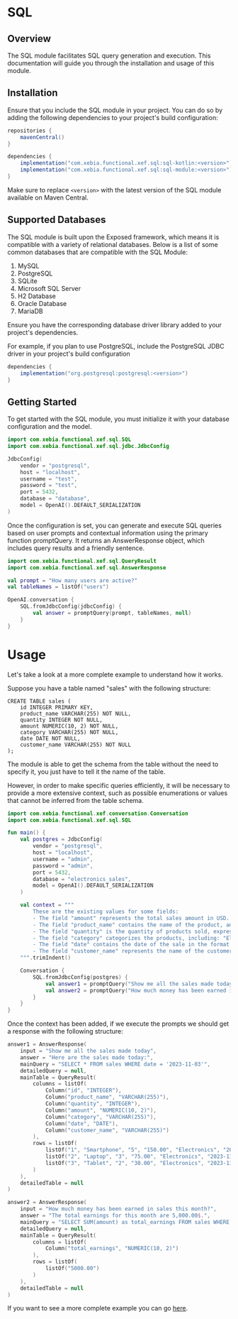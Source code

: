 # SQL

## Overview

The SQL module facilitates SQL query generation and execution. This documentation will guide you through the installation and usage of this module.

## Installation

Ensure that you include the SQL module in your project. You can do so by adding the following dependencies to your project's build configuration:

```gradle
repositories {
    mavenCentral()
}

dependencies {
    implementation("com.xebia.functional.xef.sql:sql-kotlin:<version>")
    implementation("com.xebia.functional.xef.sql:sql-module:<version>")
}
```
Make sure to replace `<version>` with the latest version of the SQL module available on Maven Central.

## Supported Databases

The SQL module is built upon the Exposed framework, which means it is compatible with a variety of relational databases. Below is a list of some common databases that are compatible with the SQL Module:

1. MySQL
2. PostgreSQL
3. SQLite
4. Microsoft SQL Server
5. H2 Database
6. Oracle Database
7. MariaDB

Ensure you have the corresponding database driver library added to your project's dependencies.

For example, if you plan to use PostgreSQL, include the PostgreSQL JDBC driver in your project's build configuration
```gradle
dependencies {
    implementation("org.postgresql:postgresql:<version>")
}
```

## Getting Started
To get started with the SQL module, you must initialize it with your database configuration and the model.

```kotlin
import com.xebia.functional.xef.sql.SQL
import com.xebia.functional.xef.sql.jdbc.JdbcConfig

JdbcConfig(
    vendor = "postgresql",
    host = "localhost",
    username = "test",
    password = "test",
    port = 5432,
    database = "database",
    model = OpenAI().DEFAULT_SERIALIZATION
)

```
Once the configuration is set, you can generate and execute SQL queries based on user prompts and contextual information using the primary function promptQuery. It returns an AnswerResponse object, which includes query results and a friendly sentence.

```kotlin
import com.xebia.functional.xef.sql.QueryResult
import com.xebia.functional.xef.sql.AnswerResponse

val prompt = "How many users are active?"
val tableNames = listOf("users")

OpenAI.conversation {
    SQL.fromJdbcConfig(jdbcConfig) {
        val answer = promptQuery(prompt, tableNames, null)
    }
}

```

# Usage
Let's take a look at a more complete example to understand how it works.

Suppose you have a table named "sales" with the following structure:
```roomsql
CREATE TABLE sales (
    id INTEGER PRIMARY KEY,
    product_name VARCHAR(255) NOT NULL,
    quantity INTEGER NOT NULL,
    amount NUMERIC(10, 2) NOT NULL,
    category VARCHAR(255) NOT NULL,
    date DATE NOT NULL,
    customer_name VARCHAR(255) NOT NULL
);
```
The module is able to get the schema from the table without the need to specify it, you just have to tell it the name of the table. 

However, in order to make specific queries efficiently, it will be necessary to provide a more extensive context, such as possible enumerations or values that cannot be inferred from the table schema.
```kotlin
import com.xebia.functional.xef.conversation.Conversation
import com.xebia.functional.xef.sql.SQL

fun main() {
    val postgres = JdbcConfig(
        vendor = "postgresql",
        host = "localhost",
        username = "admin",
        password = "admin",
        port = 5432,
        database = "electronics_sales",
        model = OpenAI().DEFAULT_SERIALIZATION
    )

    val context = """
        These are the existing values for some fields:
        - The field "amount" represents the total sales amount in USD.
        - The field "product_name" contains the name of the product, and examples include "Smartphone", "Laptop", "Tablet", etc.
        - The field "quantity" is the quantity of products sold, expressed as an integer (e.g., 5, 10, 20).
        - The field "category" categorizes the products, including: "Electronics", "Accessories", "Appliances", "Clothing", "Furniture.
        - The field "date" contains the date of the sale in the format "YYYY-MM-DD".
        - The field "customer_name" represents the name of the customer who made the purchase.
    """.trimIndent()

    Conversation {
        SQL.fromJdbcConfig(postgres) {
            val answer1 = promptQuery("Show me all the sales made today", listOf("sales"), context)
            val answer2 = promptQuery("How much money has been earned in sales this month?", listOf("sales"), context)
        }
    }
}

```
Once the context has been added, if we execute the prompts we should get a response with the following structure:

```kotlin
answer1 = AnswerResponse(
    input = "Show me all the sales made today",
    answer = "Here are the sales made today:",
    mainQuery = "SELECT * FROM sales WHERE date = '2023-11-03'",
    detailedQuery = null,
    mainTable = QueryResult(
        columns = listOf(
            Column("id", "INTEGER"),
            Column("product_name", "VARCHAR(255)"),
            Column("quantity", "INTEGER"),
            Column("amount", "NUMERIC(10, 2)"),
            Column("category", "VARCHAR(255)"),
            Column("date", "DATE"),
            Column("customer_name", "VARCHAR(255)")
        ),
        rows = listOf(
            listOf("1", "Smartphone", "5", "150.00", "Electronics", "2023-11-03", "John Doe"),
            listOf("2", "Laptop", "3", "75.00", "Electronics", "2023-11-03", "Jane Smith"),
            listOf("3", "Tablet", "2", "30.00", "Electronics", "2023-11-03", "Bob Johnson")
        )
    ),
    detailedTable = null
)
```

```kotlin
answer2 = AnswerResponse(
    input = "How much money has been earned in sales this month?",
    answer = "The total earnings for this month are 5,000.00$.",
    mainQuery = "SELECT SUM(amount) as total_earnings FROM sales WHERE EXTRACT(MONTH FROM date) = EXTRACT(MONTH FROM current_date)",
    detailedQuery = null,
    mainTable = QueryResult(
        columns = listOf(
            Column("total_earnings", "NUMERIC(10, 2)")
        ),
        rows = listOf(
            listOf("5000.00")
        )
    ),
    detailedTable = null
)
```

If you want to see a more complete example you can go [here](https://github.com/xebia-functional/xef/tree/main/examples/kotlin/src/main/kotlin/com/xebia/functional/xef/conversation/sql/MysqlExample.kt).
